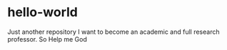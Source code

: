 # hello-world
Just another repository
I want to become an academic and full research professor. So Help me God
